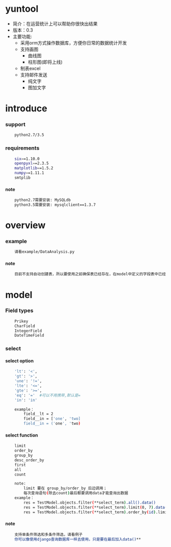 # yuntool
* 简介：在运营统计上可以帮助你很快出结果
* 版本：0.3
* 主要功能:
	* 采用orm方式操作数据库，方便你日常的数据统计开发
    * 支持画图
    	* 曲线图
        * 柱形图(即将上线)
    * 制表excel
    * 支持邮件发送
    	* 纯文字
        * 图加文字


# introduce
### support
``` bash
    python2.7/3.5
```

### requirements
``` bash
    six==1.10.0
    openpyxl==2.3.5
    matplotlib==1.5.2
    numpy==1.11.1
    smtplib
```
#### note
```bash
    python2.7需要安装: MySQLdb
    python3.5需要安装: mysqlclient==1.3.7
```

# overview
### example
``` bash
    请看example/DataAnalysis.py
```

#### note
``` bash
    目前不支持自动创建表，所以要使用之前确保表已经存在，在model中定义的字段表中已经存在
```

# model
### Field types
``` bash
    Prikey
    CharField
    IntegerField
    DateTimeField
```

### select
#### select option
``` bash
    'lt': '<',
    'gt': '>',
    'une': '!=',
    'lte': '<=',
    'gte': '>=',
    'eq': '='  #可以不用携带,默认是=
    'in': 'in'

    example：
        field__lt = 2
        field__in = ['one', 'two]
        field__in = ('one', 'two)
```

#### select function
``` bash
    limit
    order_by
    group_by
    desc_order_by
    first
    all
    count

    note:
        limit 要在 group_by/order_by 后边调用；
        每次查询语句(除去count)最后都要调用data才能查询出数据
    example：
        res = TestModel.objects.filter(**select_term).all().data()
        res = TestModel.objects.filter(**select_term).limit(0, 7).data()
        res = TestModel.objects.filter(**select_term).order_by(id).limit(0, 7).data()
```

#### note
``` bash
    支持单条件筛选和多条件筛选，请看例子
    你可以像使用django查询数据库一样去使用，只是要在最后加入data()**
```
